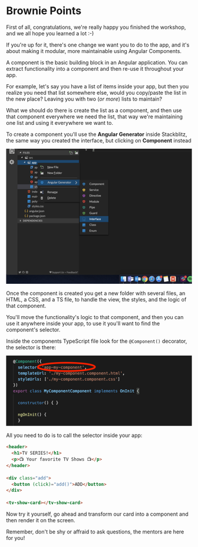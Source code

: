# Brownie Points

First of all, congratulations, we're really happy you finished the workshop, and we all hope you learned a lot :-)

If you're up for it, there's one change we want you to do to the app, and it's about making it modular, more maintainable using Angular Components.

A component is the basic building block in an Angular application. You can extract functionality into a component and then re-use it throughout your app.

For example, let's say you have a list of items inside your app, but then you realize you need that list somewhere else, would you copy/paste the list in the new place? Leaving you with two (_or more_) lists to maintain?

What we should do there is create the list as a component, and then use that component everywhere we need the list, that way we're maintaining one list and using it everywhere we want to.

To create a component you'll use the **Angular Generator** inside Stackblitz, the same way you created the interface, but clicking on **Component** instead

![Angular Generator](img/create-interface.png)

Once the component is created you get a new folder with several files, an HTML, a CSS, and a TS file, to handle the view, the styles, and the logic of that component.

You'll move the functionality's logic to that component, and then you can use it anywhere inside your app, to use it you'll want to find the component's selector.

Inside the components TypeScript file look for the `@Component()` decorator, the selector is there:

![Component Decorator](img/component-decorator.png)

All you need to do is to call the selector inside your app:

```html
<header>
  <h1>TV SERIES!</h1>
  <p>📺 Your favorite TV Shows 📺</p>
</header>

<div class="add">
  <button (click)="add()">ADD</button>
</div>

<tv-show-card></tv-show-card>
```

Now try it yourself, go ahead and transform our card into a component and then render it on the screen.

Remember, don't be shy or affraid to ask questions, the mentors are here for you!
